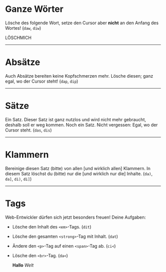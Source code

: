 # Ganze Wörter

Lösche des folgende Wort, setze den Cursor aber **nicht** an den Anfang des
Wortes! (`daw`, `diw`)

LÖSCHMICH

-------------------------------------------------------------------------------
# Absätze

Auch Absätze bereiten keine Kopfschmerzen mehr. Lösche diesen; ganz egal, wo
der Cursor steht! (`dap`, `dip`)

-------------------------------------------------------------------------------
# Sätze

Ein Satz. Dieser Satz ist ganz nutzlos und wird nicht mehr gebraucht, deshalb
soll er weg kommen. Noch ein Satz. Nicht vergessen: Egal, wo der Cursor steht.
(`das`, `dis`)

-------------------------------------------------------------------------------
# Klammern

Bereinige diesen Satz (bitte) von allen [und wirklich allen] Klammern.
In diesem Satz löschst du (bitte) nur die [und wirklich nur die] Inhalte.
(`da)`, `da]`, `di)`, `di]`)

-------------------------------------------------------------------------------
# Tags

Web-Entwickler dürfen sich jetzt besonders freuen! Deine Aufgaben:

  * Lösche den Inhalt des `<em>`-Tags. (`dit`)
  * Lösche den gesamten `<strong>`-Tag mit Inhalt. (`dat`)
  * Ändere den `<p>`-Tag auf einen `<span>`-Tag ab. (`ci<`)
  * Lösche den `<br>`-Tag. (`da<`)

      <span><strong>Hallo</strong> <em>Welt</em></span><br>
